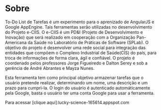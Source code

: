 # Sobre #

To-Do List de Tarefas é um experimento para o aprenizado de AngularJS e Google AppEngine. Tais ferramentas serão utilizadas no desenvolvimento do Projeto e-CIIS. O e-CIIS é um PD&I (Projeto de Desenvolvimento e Inovação) que será realizado em cooperação com a Organização Pan-Americana da Saúde no Laboratório de Práticas de Software (SPLab). O objetivo do projeto é desenvolver uma rede social para integração das entidades que compõem o Complexo Industrial de Saúde(CIS) do país, para troca de informações de forma clara, ágil e confiável. O projeto é coordenado pelos professores Jorge Figueiredo e Dalton Serey e sob a gerência de André Abrantes e Mayza Nunes.

Esta ferramenta tem como principal objetivo armazenar tarefas que o usuário pretende realizar, determinando um nome, uma descrição e um prazo para cumpri-la. O login do usuário é autenticado automáticamente pela Google, basta o usuário ter uma conta Google para usar a ferramenta.

Para acessar [clique aqui]:lucky-science-165614.appspot.com
